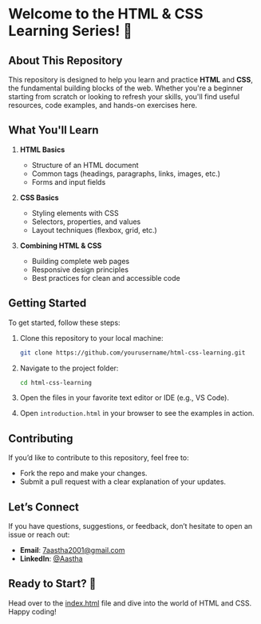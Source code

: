 # Welcome to the HTML & CSS Learning Series! 🎉

## About This Repository

This repository is designed to help you learn and practice **HTML** and **CSS**, the fundamental building blocks of the web. Whether you're a beginner starting from scratch or looking to refresh your skills, you'll find useful resources, code examples, and hands-on exercises here.

## What You'll Learn

1. **HTML Basics**

   - Structure of an HTML document
   - Common tags (headings, paragraphs, links, images, etc.)
   - Forms and input fields

2. **CSS Basics**

   - Styling elements with CSS
   - Selectors, properties, and values
   - Layout techniques (flexbox, grid, etc.)

3. **Combining HTML & CSS**
   - Building complete web pages
   - Responsive design principles
   - Best practices for clean and accessible code

## Getting Started

To get started, follow these steps:

1. Clone this repository to your local machine:
   ```bash
   git clone https://github.com/yourusername/html-css-learning.git
   ```
2. Navigate to the project folder:
   ```bash
   cd html-css-learning
   ```
3. Open the files in your favorite text editor or IDE (e.g., VS Code).

4. Open `introduction.html` in your browser to see the examples in action.

## Contributing

If you’d like to contribute to this repository, feel free to:

- Fork the repo and make your changes.
- Submit a pull request with a clear explanation of your updates.

## Let’s Connect

If you have questions, suggestions, or feedback, don’t hesitate to open an issue or reach out:

- **Email**: 7aastha2001@gmail.com
- **LinkedIn**: [@Aastha](https://www.linkedin.com/in/aasthalakhanpal7/)

## Ready to Start? 🚀

Head over to the [index.html](./HTML-Basics/introduction.html) file and dive into the world of HTML and CSS. Happy coding!
